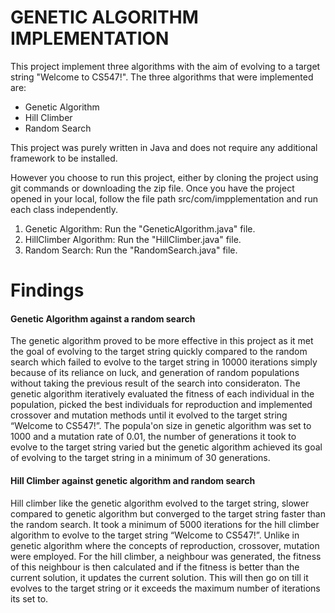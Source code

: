 <h1>GENETIC ALGORITHM IMPLEMENTATION</h1>

This project implement three algorithms with the aim of evolving to a target string "Welcome to CS547!". The three algorithms that were implemented are:
<ul>
  <li>Genetic Algorithm</li>
  <li>Hill Climber</li>
  <li>Random Search</li>
</ul>
This project was purely written in Java and does not require any additional framework to be installed.

However you choose to run this project, either by cloning the project using git commands or downloading the zip file. Once you have the project opened in your local, follow the file path src/com/impplementation and run each class independently. 
1. Genetic Algorithm: Run the "GeneticAlgorithm.java" file.
2. HillClimber Algorithm: Run the "HillClimber.java" file.
3. Random Search: Run the "RandomSearch.java" file.

###

<h1>Findings</h1>
<h4>Genetic Algorithm against a random search</h4>
The genetic algorithm proved to be more effective in this project as it met the goal of evolving to the target string quickly compared to the random search which failed to evolve to the target string in 10000 iterations simply because of its reliance on luck, and generation of random populations without taking the previous result of the search into consideraton. The genetic algorithm iteratively evaluated the fitness of each individual in the population, picked the best individuals for reproduction and implemented crossover and mutation methods until it evolved to the target string “Welcome to CS547!”. The popula'on size in genetic algorithm was set to 1000 and a mutation rate of 0.01, the number of generations it took to evolve to the target string varied but the genetic algorithm achieved its goal of evolving to the target string in a minimum of 30 generations.

<h4>Hill Climber against genetic algorithm and random search</h4>
Hill climber like the genetic algorithm evolved to the target string, slower compared to genetic algorithm but converged to the target string faster than the random search. It took a minimum of 5000 iterations for the hill climber algorithm to evolve to the target string “Welcome to CS547!”. Unlike in genetic algorithm where the concepts of reproduction, crossover, mutation were employed. For the hill climber, a neighbour was generated, the fitness of this neighbour is then calculated and if the fitness is better than the current solution, it updates the current solution. This will then go on till it evolves to the target string or it exceeds the maximum number of iterations its set to.
